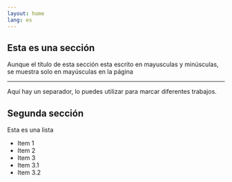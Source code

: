 ```yaml
---
layout: home
lang: es
---
```


Esta es una sección
-------------------

Aunque el título de esta sección esta escrito en mayusculas y minúsculas, se muestra solo en mayúsculas en la página

---

Aquí hay un separador, lo puedes utilizar para marcar diferentes trabajos.

Segunda sección
-------------------

Esta es una lista

- Item 1
- Item 2
- Item 3
 - Item 3.1
 - Item 3.2
